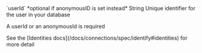 <tr>
  <td markdown="span">`userId`</td>
  <td markdown="span">*optional if anonymousID is set instead*</td>
  <td markdown="span">String</td>
  <td markdown="span">Unique identifier for the user in your database
    <p>A userId or an anonymousId is required </p>
    <p>See the [Identities docs](/docs/connections/spec/identify#identities) for more detail</p>
  </td>
</tr>
